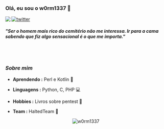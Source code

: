 ### Olá, eu sou o w0rm1337 👋

<img align="left" src="https://orhun.dev/img/crow.png">

[![twitter](https://img.shields.io/badge/-@w0rm1337-313131?style=flat-square&labelColor=313131&logo=twitter&logoColor=white&color=313131)](https://twitter.com/w0rm1337)  

<h5>"Ser o homem mais rico do cemitério não me interessa. Ir para a cama sabendo que fiz algo sensacional é o que me importa."</h5>

<br><br>

### <i>Sobre mim</i>

-  **Aprendendo :** Perl e Kotlin 🎉	
-  **Linguagens :** Python, C, PHP 💻
-  **Hobbies :** Livros sobre pentest 📕

-  **Team :** HaltedTeam 🧙

<p align="center">
  <img alt="w0rm1337" src="https://github-readme-stats.vercel.app/api?username=w0rm1337&show_icons=true&theme=radical">
</p>
